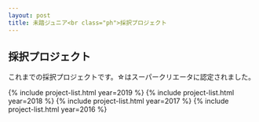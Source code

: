 ```yaml
---
layout: post
title: 未踏ジュニア<br class="ph">採択プロジェクト
---
```


<div>
  <h2>採択プロジェクト</h2>
  <p>
    これまでの採択プロジェクトです。☆はスーパークリエータに認定されました。
  </p>

  {% include project-list.html year=2019 %}
  {% include project-list.html year=2018 %}
  {% include project-list.html year=2017 %}
  {% include project-list.html year=2016 %}
  
</div>
